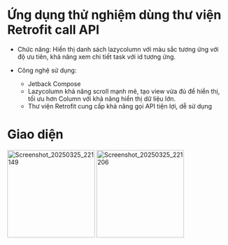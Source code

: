 # Ứng dụng thử nghiệm dùng thư viện Retrofit call API
- Chức năng: Hiển thị danh sách lazycolumn với màu sắc tương ứng với độ ưu tiên, khả năng xem chi tiết task với id tương ứng.

- Công nghệ sử dụng:
  - Jetback Compose
  - Lazycolumn khả năng scroll mạnh mẽ, tạo view vừa đủ để hiển thị, tối ưu hơn Column với khả năng hiển thị dữ liệu lớn.
  - Thư viện Retrofit cung cấp khả năng gọi API tiện lợi, dễ sử dụng

# Giao diện
<img width="200" alt="Screenshot_20250325_221149" src="https://github.com/user-attachments/assets/3ee723bb-ea08-41c0-be92-d69099fb86c8" />
<img width="200" alt="Screenshot_20250325_221206" src="https://github.com/user-attachments/assets/6e3d0942-5202-46c6-ace5-f8b0b8198f6f" />
